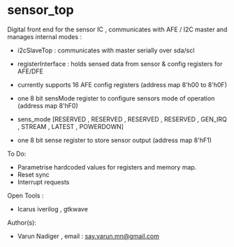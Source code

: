 # sensor_top

Digital front end for the sensor IC , communicates with AFE / I2C master and manages internal modes :
* i2cSlaveTop            : communicates with master serially over sda/scl                           
* registerInterface      : holds sensed data from sensor & config registers for AFE/DFE
* currently supports 16 AFE config registers (address map 8'h00 to 8'h0F) 
* one 8 bit sensMode register to configure sensors mode of operation  (address map 8'hF0)
* sens_mode [RESERVED , RESERVED , RESERVED , RESERVED , GEN_IRQ , STREAM , LATEST , POWERDOWN]

* one 8 bit sense register to store sensor output (address map 8'hF1)

To Do:                                                       
* Parametrise hardcoded values for registers and memory map.
* Reset sync    
* Interrupt requests 

Open Tools :
* Icarus iverilog , gtkwave

                                                            
Author(s): 
* Varun Nadiger , email : say.varun.mn@gmail.com 
